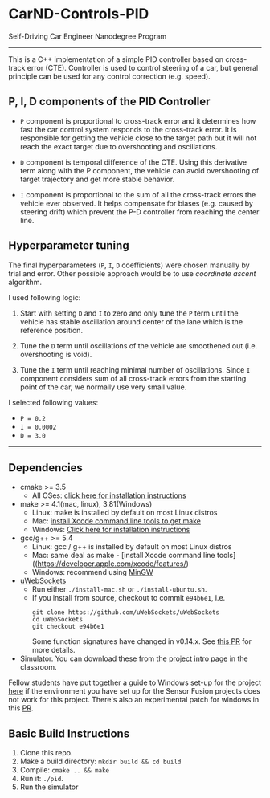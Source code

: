 # CarND-Controls-PID
Self-Driving Car Engineer Nanodegree Program

---

This is a C++ implementation of a simple PID controller based on cross-track error (CTE). Controller is used to control steering of a car, but general principle can be used for any control correction (e.g. speed).

## P, I, D components of the PID Controller

- `P` component is proportional to cross-track error and it determines how fast the car control system responds to the cross-track error. It is responsible for getting the vehicle close to the target path but it will not reach the exact target due to overshooting and oscillations.

- `D` component is temporal difference of the CTE. Using this derivative term along with the P component, the vehicle can avoid overshooting of target trajectory and get more stable behavior.

- `I` component is proportional to the sum of all the cross-track errors the vehicle ever observed. It helps compensate for biases (e.g. caused by steering drift) which prevent the P-D controller from reaching the center line.

## Hyperparameter tuning

The final hyperparameters (`P`, `I`, `D` coefficients) were chosen manually by trial and error. Other possible approach would be to use *coordinate ascent* algorithm.

I used following logic:

1. Start with setting `D` and `I` to zero and only tune the `P` term until the vehicle has stable oscillation around center of the lane which is the reference position.

2. Tune the `D` term until oscillations of the vehicle are smoothened out (i.e. overshooting is void).

3. Tune the `I` term until reaching minimal number of oscillations. Since `I` component considers sum of all cross-track errors from the starting point of the car, we normally use very small value.


I selected following values:
  - `P = 0.2`
  - `I = 0.0002`
  - `D = 3.0`

---

## Dependencies

* cmake >= 3.5
  * All OSes: [click here for installation instructions](https://cmake.org/install/)
* make >= 4.1(mac, linux), 3.81(Windows)
  * Linux: make is installed by default on most Linux distros
  * Mac: [install Xcode command line tools to get make](https://developer.apple.com/xcode/features/)
  * Windows: [Click here for installation instructions](http://gnuwin32.sourceforge.net/packages/make.htm)
* gcc/g++ >= 5.4
  * Linux: gcc / g++ is installed by default on most Linux distros
  * Mac: same deal as make - [install Xcode command line tools]((https://developer.apple.com/xcode/features/)
  * Windows: recommend using [MinGW](http://www.mingw.org/)
* [uWebSockets](https://github.com/uWebSockets/uWebSockets)
  * Run either `./install-mac.sh` or `./install-ubuntu.sh`.
  * If you install from source, checkout to commit `e94b6e1`, i.e.
    ```
    git clone https://github.com/uWebSockets/uWebSockets
    cd uWebSockets
    git checkout e94b6e1
    ```
    Some function signatures have changed in v0.14.x. See [this PR](https://github.com/udacity/CarND-MPC-Project/pull/3) for more details.
* Simulator. You can download these from the [project intro page](https://github.com/udacity/self-driving-car-sim/releases) in the classroom.

Fellow students have put together a guide to Windows set-up for the project [here](https://s3-us-west-1.amazonaws.com/udacity-selfdrivingcar/files/Kidnapped_Vehicle_Windows_Setup.pdf) if the environment you have set up for the Sensor Fusion projects does not work for this project. There's also an experimental patch for windows in this [PR](https://github.com/udacity/CarND-PID-Control-Project/pull/3).

## Basic Build Instructions

1. Clone this repo.
2. Make a build directory: `mkdir build && cd build`
3. Compile: `cmake .. && make`
4. Run it: `./pid`.
5. Run the simulator
